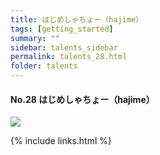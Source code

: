 ```yaml
---
title: はじめしゃちょー（hajime）
tags: [getting_started]
summary: ""
sidebar: talents_sidebar
permalink: talents_28.html
folder: talents
---
```



#### No.28 はじめしゃちょー（hajime）
![](https://yt3.ggpht.com/6V_3dMsN6bmbcRejJi2b_VlCsqNZO25Twb0-MJjOOSaQVcYESy0ikVGIHXvsScOCjAp2u_nF8A=s176-c-k-c0x00ffffff-no-rj)







{% include links.html %}
